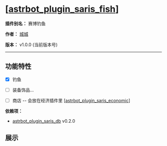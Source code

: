 
  

# [[astrbot_plugin_saris_fish](https://github.com/chengcheng0325/astrbot_plugin_saris_fish)]

  

**插件别名：** 赛博钓鱼

  

**作者：** [城城](https://github.com/chengcheng0325)

  

**版本：** v1.0.0 (当前版本号)

  

---

  

## 功能特性

  

- [x] 钓鱼 

- [ ] 装备饰品...

- [ ] 商店 -- 会放在经济插件里 [[astrbot_plugin_saris_economic](https://github.com/chengcheng0325/astrbot_plugin_saris_economic)]

  

**依赖项：**

  

* [astrbot_plugin_saris_db](https://github.com/chengcheng0325/astrbot_plugin_saris_db) v0.2.0

  

## 展示

  
